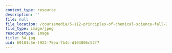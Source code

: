 ```yaml
---
content_type: resource
description: ''
file: null
file_location: /coursemedia/5-112-principles-of-chemical-science-fall-2005/69101c5ef92275ea7b4cd103806c52f7_34.jpg
file_type: image/jpeg
resourcetype: Image
title: 34.jpg
uid: 69101c5e-f922-75ea-7b4c-d103806c52f7
---
```

